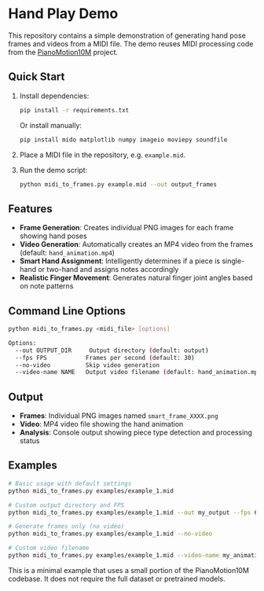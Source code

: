 # Hand Play Demo

This repository contains a simple demonstration of generating hand pose frames and videos from a MIDI file. The demo reuses MIDI processing code from the [PianoMotion10M](https://github.com/agnJason/PianoMotion10M) project.

## Quick Start

1. Install dependencies:
   ```bash
   pip install -r requirements.txt
   ```
   Or install manually:
   ```bash
   pip install mido matplotlib numpy imageio moviepy soundfile
   ```

2. Place a MIDI file in the repository, e.g. `example.mid`.

3. Run the demo script:
   ```bash
   python midi_to_frames.py example.mid --out output_frames
   ```

## Features

- **Frame Generation**: Creates individual PNG images for each frame showing hand poses
- **Video Generation**: Automatically creates an MP4 video from the frames (default: `hand_animation.mp4`)
- **Smart Hand Assignment**: Intelligently determines if a piece is single-hand or two-hand and assigns notes accordingly
- **Realistic Finger Movement**: Generates natural finger joint angles based on note patterns

## Command Line Options

```bash
python midi_to_frames.py <midi_file> [options]

Options:
  --out OUTPUT_DIR     Output directory (default: output)
  --fps FPS           Frames per second (default: 30)
  --no-video          Skip video generation
  --video-name NAME   Output video filename (default: hand_animation.mp4)
```

## Output

- **Frames**: Individual PNG images named `smart_frame_XXXX.png`
- **Video**: MP4 video file showing the hand animation
- **Analysis**: Console output showing piece type detection and processing status

## Examples

```bash
# Basic usage with default settings
python midi_to_frames.py examples/example_1.mid

# Custom output directory and FPS
python midi_to_frames.py examples/example_1.mid --out my_output --fps 60

# Generate frames only (no video)
python midi_to_frames.py examples/example_1.mid --no-video

# Custom video filename
python midi_to_frames.py examples/example_1.mid --video-name my_animation.mp4
```

This is a minimal example that uses a small portion of the PianoMotion10M codebase. It does not require the full dataset or pretrained models.
